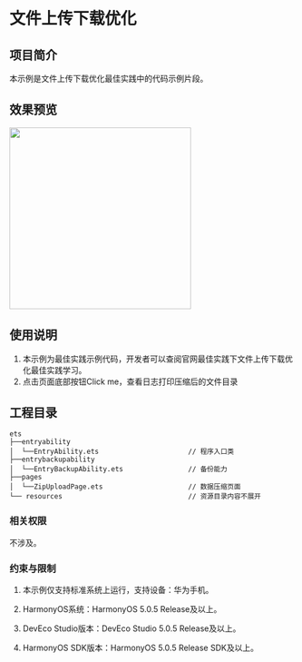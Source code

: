# 文件上传下载优化

## 项目简介

本示例是文件上传下载优化最佳实践中的代码示例片段。

## 效果预览
<img src="screenshots/index.png" width=320>

## 使用说明

1. 本示例为最佳实践示例代码，开发者可以查阅官网最佳实践下文件上传下载优化最佳实践学习。
2. 点击页面底部按钮Click me，查看日志打印压缩后的文件目录

## 工程目录
```
ets
├──entryability
│  └──EntryAbility.ets                      // 程序入口类
├──entrybackupability
│  └──EntryBackupAbility.ets                // 备份能力
├──pages
│  └──ZipUploadPage.ets                     // 数据压缩页面
└── resources                               // 资源目录内容不展开
```

### 相关权限

不涉及。

### 约束与限制

1. 本示例仅支持标准系统上运行，支持设备：华为手机。

2. HarmonyOS系统：HarmonyOS 5.0.5 Release及以上。

3. DevEco Studio版本：DevEco Studio 5.0.5 Release及以上。

4. HarmonyOS SDK版本：HarmonyOS 5.0.5 Release SDK及以上。